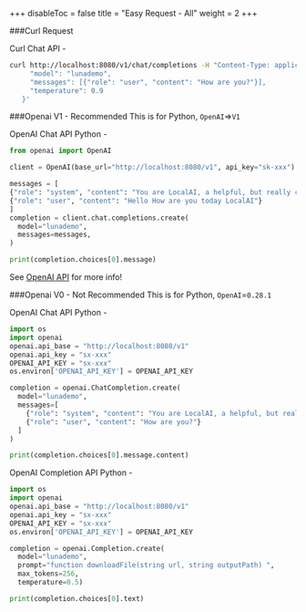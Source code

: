 
+++
disableToc = false
title = "Easy Request - All"
weight = 2
+++

###Curl Request

Curl Chat API - 

```bash
curl http://localhost:8080/v1/chat/completions -H "Content-Type: application/json" -d '{
     "model": "lunademo",
     "messages": [{"role": "user", "content": "How are you?"}],
     "temperature": 0.9 
   }'
```

###Openai V1 - Recommended
This is for Python, ``OpenAI``=>``V1``

OpenAI Chat API Python -
```python
from openai import OpenAI

client = OpenAI(base_url="http://localhost:8080/v1", api_key="sk-xxx")

messages = [
{"role": "system", "content": "You are LocalAI, a helpful, but really confused ai, you will only reply with confused emotes"},
{"role": "user", "content": "Hello How are you today LocalAI"}
]
completion = client.chat.completions.create(
  model="lunademo",
  messages=messages,
)

print(completion.choices[0].message)
```
See [OpenAI API](https://platform.openai.com/docs/api-reference) for more info!

###Openai V0 - Not Recommended
This is for Python, ``OpenAI``=``0.28.1``

OpenAI Chat API Python -

```python
import os
import openai
openai.api_base = "http://localhost:8080/v1"
openai.api_key = "sx-xxx"
OPENAI_API_KEY = "sx-xxx"
os.environ['OPENAI_API_KEY'] = OPENAI_API_KEY

completion = openai.ChatCompletion.create(
  model="lunademo",
  messages=[
    {"role": "system", "content": "You are LocalAI, a helpful, but really confused ai, you will only reply with confused emotes"},
    {"role": "user", "content": "How are you?"}
  ]
)

print(completion.choices[0].message.content)
```

OpenAI Completion API Python -

```python
import os
import openai
openai.api_base = "http://localhost:8080/v1"
openai.api_key = "sx-xxx"
OPENAI_API_KEY = "sx-xxx"
os.environ['OPENAI_API_KEY'] = OPENAI_API_KEY

completion = openai.Completion.create(
  model="lunademo",
  prompt="function downloadFile(string url, string outputPath) ",
  max_tokens=256,
  temperature=0.5)

print(completion.choices[0].text)
```
